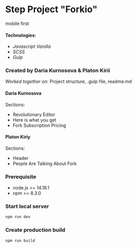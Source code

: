 # Step Project "Forkio"
mobile first

#### Technologies:
- *Javascript Vanilla*
- *SCSS*
- *Gulp*

### Created by Daria Kurnosova & Platon Kirii
*Worked together on*: Project structure, .gulp file, readme.md


#### Daria Kurnosova
Sections:
- Revolutionary Editor
- Here is what you get
- Fork Subscription Pricing

#### Platon Kiriy

Sections:
- Header 
- People Are Talking About Fork

### Prerequisite
- node.js >= 14.18.1
- npm >= 8.3.0

### Start local server

```sh
npm run dev
```

### Create production build

```sh
npm run build
```
